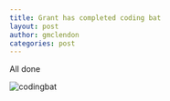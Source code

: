 ```yaml
---
title: Grant has completed coding bat
layout: post
author: gmclendon
categories: post
---
```


All done

![codingbat](http://i.imgur.com/yUOOLbl.png)
